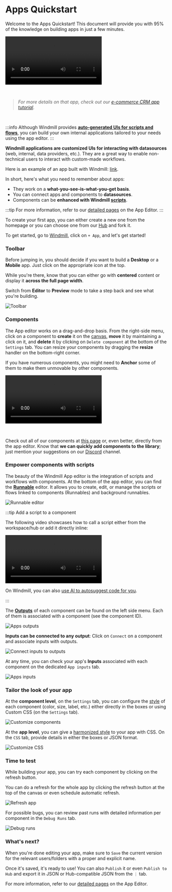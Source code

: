 # Apps Quickstart

Welcome to the Apps Quickstart! This document will provide you with 95% of the knowledge on building apps in just a few minutes.

<video
    className="border-2 rounded-xl object-cover w-full h-full"
    autoPlay
    loop
    controls
    id="main-video"
    src="/videos/app_editor_fast.mp4"
/>

<br/>

> _For more details on that app, check out our [e-commerce CRM app tutorial](../../apps/7_app_e-commerce.md)_.

<br/>

:::info
Although Windmill provides **[auto-generated UIs for scripts and flows](../../core_concepts/6_auto_generated_uis/index.md)**, you can build your own internal applications tailored to your needs using the app editor.
:::

**Windmill applications are customized UIs for interacting with datasources** (web, internal, data providers, etc.). They are a great way to enable non-technical users to interact with custom-made workflows.

Here is an example of an app built with Windmill: [link](https://hub.windmill.dev/apps/3/crm).

In short, here's what you need to remember about apps:

- They work on a **what-you-see-is-what-you-get basis**.
- You can connect apps and components to **datasources**.
- Components can be **enhanced with Windmill [scripts](https://docs.windmill.dev/docs/getting_started/scripts_quickstart/typescript)**.

:::tip
For more information, refer to our [detailed pages](../../apps/0_app_editor.md) on the App Editor.
:::

To create your first app, you can either create a new one from the homepage or you can choose one from our [Hub](https://hub.windmill.dev/apps) and fork it.

To get started, go to [Windmill](https://app.windmill.dev/user/login), click on `+ App`, and let's get started!

### Toolbar

Before jumping in, you should decide if you want to build a **Desktop** or a **Mobile** app. Just click on the appropriate icon at the top.

While you're there, know that you can either go with **centered** content or display it **across the full page width**.

Switch from **Editor** to **Preview** mode to take a step back and see what you're building.

![Toolbar](./toolbar.png)

### Components

The App editor works on a drag-and-drop basis. From the right-side menu, click on a component to **create** it on the [canvas](https://docs.windmill.dev/docs/apps/app_canvas/), **move** it by maintaining a click on it, and **delete** it by clicking on `Delete component` at the bottom of the `Settings` tab. You can resize your components by dragging the **resize** handler on the bottom-right corner.

If you have numerous components, you might need to **Anchor** some of them to make them unmovable by other components.

<video
    className="border-2 rounded-xl object-cover w-full h-full"
    autoPlay
    loop
    controls
    id="main-video"
    src="/videos/component-moving.mp4"
/>

<!-- This video is supposed to be in sync with the new main after Faton did his PR to fix it on the Canvas docs page -->

<br/>

Check out all of our components at [this page](https://docs.windmill.dev/docs/apps/app_component_library) or, even better, directly from the app editor. Know that **we can quickly add components to the library**; just mention your suggestions on our [Discord](https://discord.com/invite/V7PM2YHsPB) channel.

### Empower components with scripts

The beauty of the Windmill App editor is the integration of scripts and workflows with components. At the bottom of the app editor, you can find the **[Runnable](https://docs.windmill.dev/docs/apps/app-runnable)** editor. It allows you to create, edit, or manage the scripts or flows linked to components (Runnables) and background runnables.

![Runnable editor](./apps_runnables.png)

:::tip Add a script to a component

The following video showcases how to call a script either from the workspace/hub or add it directly inline:

<video
    className="border-2 rounded-xl object-cover w-full h-full"
    controls
    id="main-video"
    src="/videos/script_and_flows_components.mp4"
/>

On Windmill, you can also [use AI to autosuggest code for you](../../misc/11_code_autocompletion/index.md).

:::

The **[Outputs](https://docs.windmill.dev/docs/apps/app_outputs)** of each component can be found on the left side menu. Each of them is associated with a component (see the component ID).

![Apps outputs](./apps_outputs.png)

**Inputs can be connected to any output**: Click on `Connect` on a component and associate inputs with outputs.

![Connect inputs to outputs](./connect_inputs_outputs.png)

At any time, you can check your app's **Inputs** associated with each component on the dedicated `App inputs` tab.

![Apps inputs](./apps_inputs.png)

### Tailor the look of your app

At the **component level**, on the `Settings` tab, you can configure the [style](../../apps/8_app_styling.md) of each component (color, size, label, etc.) either directly in the boxes or using Custom CSS (on the `Settings` tab).

![Customize components](./customize_component.png)

At the **app level**, you can give a [harmonized style](../../apps/8_app_styling.md#global-styling) to your app with CSS. On the `CSS` tab, provide details in either the boxes or JSON format.

![Customize CSS](./customize_css.png)

### Time to test

While building your app, you can try each component by clicking on the refresh button.

You can do a refresh for the whole app by clicking the refresh button at the top of the canvas or even schedule automatic refresh.

![Refresh app](./refresh_app.png)

For possible bugs, you can review past runs with detailed information per component in the `Debug Runs` tab.

![Debug runs](./debug_runs.png)

### What's next?

When you're done editing your app, make sure to `Save` the current version for the relevant users/folders with a proper and explicit name.

Once it's saved, it's ready to use! You can also `Publish` it or even `Publish to Hub` and export it in JSON or Hub-compatible JSON from the `⋮` tab.

For more information, refer to our [detailed pages](../../apps/0_app_editor.md) on the App Editor.
